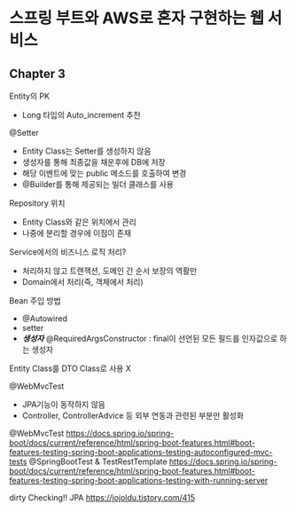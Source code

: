 # 스프링 부트와 AWS로 혼자 구현하는 웹 서비스




## Chapter 3 

Entity의 PK
 - Long 타입의 Auto_increment 추천
 
@Setter
 - Entity Class는 Setter를 생성하지 않음
 - 생성자를 통해 최종값을 채운후에 DB에 저장
 - 해당 이벤트에 맞는 public 메소드를 호출하여 변경 
 - @Builder를 통해 제공되는 빌더 클래스를 사용
 
 Repository 위치 
  - Entity Class와 같은 위치에서 관리 
  - 나중에 분리할 경우에 이점이 존재
  
 Service에서의 비즈니스 로직 처리?
  - 처리하지 않고 트랜잭션, 도메인 간 순서 보장의 역활만
  - Domain에서 처리(즉, 객체에서 처리)
  
 Bean 주입 방법
  - @Autowired
  - setter
  - ***생성자*** 
      @RequiredArgsConstructor : final이 선언된 모든 필드를 인자값으로 하는 생성자
  
 Entity Class를 DTO Class로 사용 X
 
@WebMvcTest
 - JPA기능이 동작하지 않음 
 - Controller, ControllerAdvice 등 외부 연동과 관련된 부분만 활성화
   
@WebMvcTest https://docs.spring.io/spring-boot/docs/current/reference/html/spring-boot-features.html#boot-features-testing-spring-boot-applications-testing-autoconfigured-mvc-tests
@SpringBootTest & TestRestTemplate https://docs.spring.io/spring-boot/docs/current/reference/html/spring-boot-features.html#boot-features-testing-spring-boot-applications-testing-with-running-server

dirty Checking!! JPA
https://jojoldu.tistory.com/415
